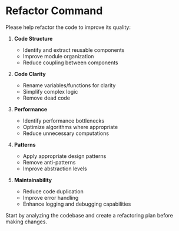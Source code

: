 # Refactor Command

Please help refactor the code to improve its quality:

1. **Code Structure**
   - Identify and extract reusable components
   - Improve module organization
   - Reduce coupling between components

2. **Code Clarity**
   - Rename variables/functions for clarity
   - Simplify complex logic
   - Remove dead code

3. **Performance**
   - Identify performance bottlenecks
   - Optimize algorithms where appropriate
   - Reduce unnecessary computations

4. **Patterns**
   - Apply appropriate design patterns
   - Remove anti-patterns
   - Improve abstraction levels

5. **Maintainability**
   - Reduce code duplication
   - Improve error handling
   - Enhance logging and debugging capabilities

Start by analyzing the codebase and create a refactoring plan before making changes.